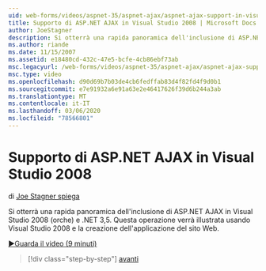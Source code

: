 ```yaml
---
uid: web-forms/videos/aspnet-35/aspnet-ajax/aspnet-ajax-support-in-visual-studio-2008
title: Supporto di ASP.NET AJAX in Visual Studio 2008 | Microsoft Docs
author: JoeStagner
description: Si otterrà una rapida panoramica dell'inclusione di ASP.NET AJAX in Visual Studio 2008 (orche) e .NET 3,5. Questa operazione verrà illustrata usando Visual Studio...
ms.author: riande
ms.date: 11/15/2007
ms.assetid: e18480cd-432c-47e5-bcfe-4cb86ebf73ab
msc.legacyurl: /web-forms/videos/aspnet-35/aspnet-ajax/aspnet-ajax-support-in-visual-studio-2008
msc.type: video
ms.openlocfilehash: d90d69b7b03de4cb6fedffab83d4f82fd4f9d0b1
ms.sourcegitcommit: e7e91932a6e91a63e2e46417626f39d6b244a3ab
ms.translationtype: MT
ms.contentlocale: it-IT
ms.lasthandoff: 03/06/2020
ms.locfileid: "78566801"
---
```

# <a name="aspnet-ajax-support-in-visual-studio-2008"></a>Supporto di ASP.NET AJAX in Visual Studio 2008

di [Joe Stagner spiega](https://github.com/JoeStagner)

Si otterrà una rapida panoramica dell'inclusione di ASP.NET AJAX in Visual Studio 2008 (orche) e .NET 3,5. Questa operazione verrà illustrata usando Visual Studio 2008 e la creazione dell'applicazione del sito Web.

[&#9654;Guarda il video (9 minuti)](https://channel9.msdn.com/Blogs/ASP-NET-Site-Videos/aspnet-ajax-support-in-visual-studio-2008)

> [!div class="step-by-step"]
> [avanti](adding-ajax-functionality-to-an-existing-aspnet-page.md)
